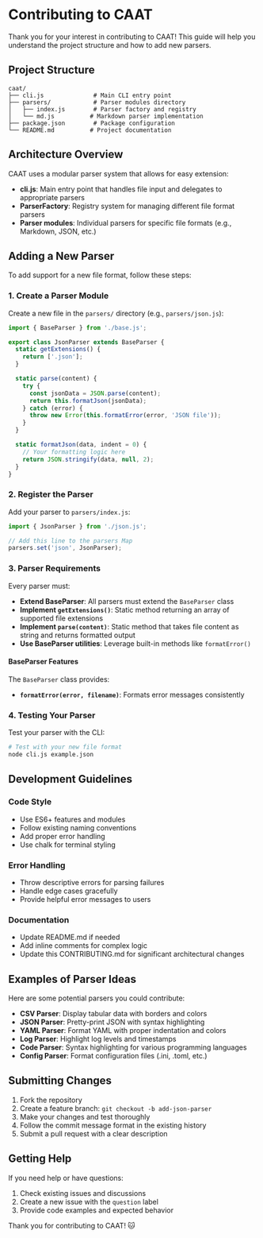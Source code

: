 # Contributing to CAAT

Thank you for your interest in contributing to CAAT! This guide will help you understand the project structure and how to add new parsers.

## Project Structure

```
caat/
├── cli.js              # Main CLI entry point
├── parsers/            # Parser modules directory
│   ├── index.js        # Parser factory and registry
│   └── md.js          # Markdown parser implementation
├── package.json        # Package configuration
└── README.md          # Project documentation
```

## Architecture Overview

CAAT uses a modular parser system that allows for easy extension:

- **cli.js**: Main entry point that handles file input and delegates to appropriate parsers
- **ParserFactory**: Registry system for managing different file format parsers
- **Parser modules**: Individual parsers for specific file formats (e.g., Markdown, JSON, etc.)

## Adding a New Parser

To add support for a new file format, follow these steps:

### 1. Create a Parser Module

Create a new file in the `parsers/` directory (e.g., `parsers/json.js`):

```javascript
import { BaseParser } from './base.js';

export class JsonParser extends BaseParser {
  static getExtensions() {
    return ['.json'];
  }

  static parse(content) {
    try {
      const jsonData = JSON.parse(content);
      return this.formatJson(jsonData);
    } catch (error) {
      throw new Error(this.formatError(error, 'JSON file'));
    }
  }

  static formatJson(data, indent = 0) {
    // Your formatting logic here
    return JSON.stringify(data, null, 2);
  }
}
```

### 2. Register the Parser

Add your parser to `parsers/index.js`:

```javascript
import { JsonParser } from './json.js';

// Add this line to the parsers Map
parsers.set('json', JsonParser);
```

### 3. Parser Requirements

Every parser must:

- **Extend BaseParser**: All parsers must extend the `BaseParser` class
- **Implement `getExtensions()`**: Static method returning an array of supported file extensions
- **Implement `parse(content)`**: Static method that takes file content as string and returns formatted output
- **Use BaseParser utilities**: Leverage built-in methods like `formatError()`

#### BaseParser Features

The `BaseParser` class provides:

- **`formatError(error, filename)`**: Formats error messages consistently

### 4. Testing Your Parser

Test your parser with the CLI:

```bash
# Test with your new file format
node cli.js example.json
```

## Development Guidelines

### Code Style
- Use ES6+ features and modules
- Follow existing naming conventions
- Add proper error handling
- Use chalk for terminal styling

### Error Handling
- Throw descriptive errors for parsing failures
- Handle edge cases gracefully
- Provide helpful error messages to users

### Documentation
- Update README.md if needed
- Add inline comments for complex logic
- Update this CONTRIBUTING.md for significant architectural changes

## Examples of Parser Ideas

Here are some potential parsers you could contribute:

- **CSV Parser**: Display tabular data with borders and colors
- **JSON Parser**: Pretty-print JSON with syntax highlighting
- **YAML Parser**: Format YAML with proper indentation and colors
- **Log Parser**: Highlight log levels and timestamps
- **Code Parser**: Syntax highlighting for various programming languages
- **Config Parser**: Format configuration files (.ini, .toml, etc.)

## Submitting Changes

1. Fork the repository
2. Create a feature branch: `git checkout -b add-json-parser`
3. Make your changes and test thoroughly
4. Follow the commit message format in the existing history
5. Submit a pull request with a clear description

## Getting Help

If you need help or have questions:

1. Check existing issues and discussions
2. Create a new issue with the `question` label
3. Provide code examples and expected behavior

Thank you for contributing to CAAT! 🐱
